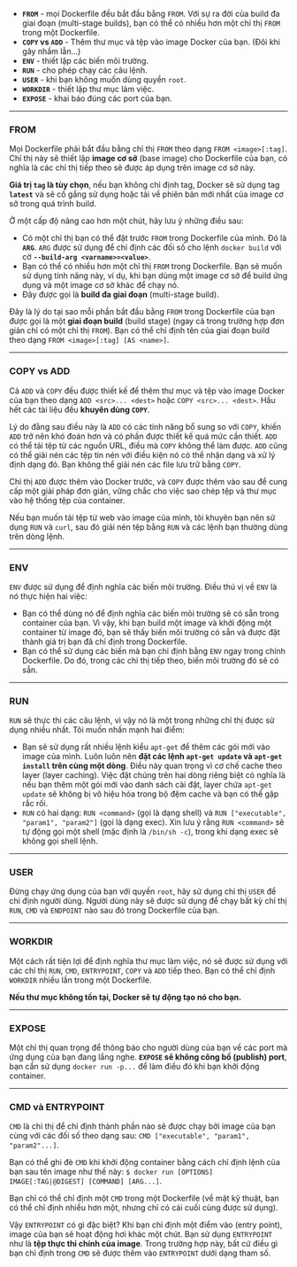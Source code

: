 * **`FROM`** - mọi Dockerfile đều bắt đầu bằng `FROM`. Với sự ra đời của build đa giai đoạn (multi-stage builds), bạn có thể có nhiều hơn một chỉ thị `FROM` trong một Dockerfile.
* **`COPY` vs `ADD`** - Thêm thư mục và tệp vào image Docker của bạn. (Đôi khi gây nhầm lẫn...)
* **`ENV`** - thiết lập các biến môi trường.
* **`RUN`** - cho phép chạy các câu lệnh.
* **`USER`** - khi bạn không muốn dùng quyền `root`.
* **`WORKDIR`** - thiết lập thư mục làm việc.
* **`EXPOSE`** - khai báo đúng các port của bạn.
---

### FROM

Mọi Dockerfile phải bắt đầu bằng chỉ thị `FROM` theo dạng `FROM <image>[:tag]`. Chỉ thị này sẽ thiết lập **image cơ sở** (base image) cho Dockerfile của bạn, có nghĩa là các chỉ thị tiếp theo sẽ được áp dụng trên image cơ sở này.

**Giá trị `tag` là tùy chọn**, nếu bạn không chỉ định tag, Docker sẽ sử dụng tag **`latest`** và sẽ cố gắng sử dụng hoặc tải về phiên bản mới nhất của image cơ sở trong quá trình build.

Ở một cấp độ nâng cao hơn một chút, hãy lưu ý những điều sau:

* Có một chỉ thị bạn có thể đặt trước `FROM` trong Dockerfile của mình. Đó là **`ARG`**. `ARG` được sử dụng để chỉ định các đối số cho lệnh `docker build` với cờ **`--build-arg <varname>=<value>`**.
* Bạn có thể có nhiều hơn một chỉ thị `FROM` trong Dockerfile. Bạn sẽ muốn sử dụng tính năng này, ví dụ, khi bạn dùng một image cơ sở để build ứng dụng và một image cơ sở khác để chạy nó.
* Đây được gọi là **build đa giai đoạn** (multi-stage build).

Đây là lý do tại sao mỗi phần bắt đầu bằng `FROM` trong Dockerfile của bạn được gọi là một **giai đoạn build** (build stage) (ngay cả trong trường hợp đơn giản chỉ có một chỉ thị `FROM`). Bạn có thể chỉ định tên của giai đoạn build theo dạng `FROM <image>[:tag] [AS <name>]`.

---

### COPY vs ADD

Cả `ADD` và `COPY` đều được thiết kế để thêm thư mục và tệp vào image Docker của bạn theo dạng `ADD <src>... <dest>` hoặc `COPY <src>... <dest>`. Hầu hết các tài liệu đều **khuyên dùng `COPY`**.

Lý do đằng sau điều này là `ADD` có các tính năng bổ sung so với `COPY`, khiến `ADD` trở nên khó đoán hơn và có phần được thiết kế quá mức cần thiết. `ADD` có thể tải tệp từ các nguồn URL, điều mà `COPY` không thể làm được. `ADD` cũng có thể giải nén các tệp tin nén với điều kiện nó có thể nhận dạng và xử lý định dạng đó. Bạn không thể giải nén các file lưu trữ bằng `COPY`.

Chỉ thị `ADD` được thêm vào Docker trước, và `COPY` được thêm vào sau để cung cấp một giải pháp đơn giản, vững chắc cho việc sao chép tệp và thư mục vào hệ thống tệp của container.

Nếu bạn muốn tải tệp từ web vào image của mình, tôi khuyên bạn nên sử dụng `RUN` và `curl`, sau đó giải nén tệp bằng `RUN` và các lệnh bạn thường dùng trên dòng lệnh.

---

### ENV

`ENV` được sử dụng để định nghĩa các biến môi trường. Điều thú vị về `ENV` là nó thực hiện hai việc:

* Bạn có thể dùng nó để định nghĩa các biến môi trường sẽ có sẵn trong container của bạn. Vì vậy, khi bạn build một image và khởi động một container từ image đó, bạn sẽ thấy biến môi trường có sẵn và được đặt thành giá trị bạn đã chỉ định trong Dockerfile.
* Bạn có thể sử dụng các biến mà bạn chỉ định bằng `ENV` ngay trong chính Dockerfile. Do đó, trong các chỉ thị tiếp theo, biến môi trường đó sẽ có sẵn.

---

### RUN

`RUN` sẽ thực thi các câu lệnh, vì vậy nó là một trong những chỉ thị được sử dụng nhiều nhất. Tôi muốn nhấn mạnh hai điểm:

* Bạn sẽ sử dụng rất nhiều lệnh kiểu `apt-get` để thêm các gói mới vào image của mình. Luôn luôn nên **đặt các lệnh `apt-get update` và `apt-get install` trên cùng một dòng**. Điều này quan trọng vì cơ chế cache theo layer (layer caching). Việc đặt chúng trên hai dòng riêng biệt có nghĩa là nếu bạn thêm một gói mới vào danh sách cài đặt, layer chứa `apt-get update` sẽ không bị vô hiệu hóa trong bộ đệm cache và bạn có thể gặp rắc rối.
* `RUN` có hai dạng: `RUN <command>` (gọi là dạng shell) và `RUN ["executable", "param1", "param2"]` (gọi là dạng exec). Xin lưu ý rằng `RUN <command>` sẽ tự động gọi một shell (mặc định là `/bin/sh -c`), trong khi dạng exec sẽ không gọi shell lệnh.

---

### USER

Đừng chạy ứng dụng của bạn với quyền `root`, hãy sử dụng chỉ thị `USER` để chỉ định người dùng. Người dùng này sẽ được sử dụng để chạy bất kỳ chỉ thị `RUN`, `CMD` và `ENDPOINT` nào sau đó trong Dockerfile của bạn.

---

### WORKDIR

Một cách rất tiện lợi để định nghĩa thư mục làm việc, nó sẽ được sử dụng với các chỉ thị `RUN`, `CMD`, `ENTRYPOINT`, `COPY` và `ADD` tiếp theo. Bạn có thể chỉ định `WORKDIR` nhiều lần trong một Dockerfile.

**Nếu thư mục không tồn tại, Docker sẽ tự động tạo nó cho bạn.**

---

### EXPOSE

Một chỉ thị quan trọng để thông báo cho người dùng của bạn về các port mà ứng dụng của bạn đang lắng nghe. **`EXPOSE` sẽ không công bố (publish) port**, bạn cần sử dụng `docker run -p...` để làm điều đó khi bạn khởi động container.

---

### CMD và ENTRYPOINT

`CMD` là chỉ thị để chỉ định thành phần nào sẽ được chạy bởi image của bạn cùng với các đối số theo dạng sau: `CMD ["executable", "param1", "param2"...]`.

Bạn có thể ghi đè `CMD` khi khởi động container bằng cách chỉ định lệnh của bạn sau tên image như thế này: `$ docker run [OPTIONS] IMAGE[:TAG|@DIGEST] [COMMAND] [ARG...]`.

Bạn chỉ có thể chỉ định một `CMD` trong một Dockerfile (về mặt kỹ thuật, bạn có thể chỉ định nhiều hơn một, nhưng chỉ có cái cuối cùng được sử dụng).

Vậy `ENTRYPOINT` có gì đặc biệt? Khi bạn chỉ định một điểm vào (entry point), image của bạn sẽ hoạt động hơi khác một chút. Bạn sử dụng `ENTRYPOINT` như là **tệp thực thi chính của image**. Trong trường hợp này, bất cứ điều gì bạn chỉ định trong `CMD` sẽ được thêm vào `ENTRYPOINT` dưới dạng tham số.